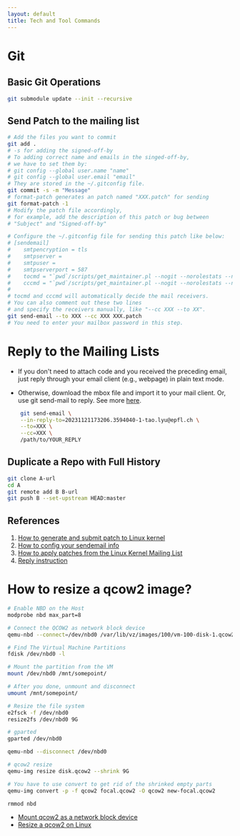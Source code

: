 ```yaml
---
layout: default
title: Tech and Tool Commands
---
```


# Git

## Basic Git Operations

```bash
git submodule update --init --recursive
```

## Send Patch to the mailing list

```bash
# Add the files you want to commit
git add .
# -s for adding the signed-off-by
# To adding correct name and emails in the singed-off-by,
# we have to set them by:
# git config --global user.name "name"
# git config --global user.email "email"
# They are stored in the ~/.gitconfig file.
git commit -s -m "Message"
# format-patch generates an patch named "XXX.patch" for sending
git format-patch -1
# Modify the patch file accordingly,
# for example, add the description of this patch or bug between
# "Subject" and "Signed-off-by"

# Configure the ~/.gitconfig file for sending this patch like below:
# [sendemail]
#    smtpencryption = tls
#    smtpserver = 
#    smtpuser = 
#    smtpserverport = 587
#    tocmd = "`pwd`/scripts/get_maintainer.pl --nogit --norolestats --nol"
#    cccmd = "`pwd`/scripts/get_maintainer.pl --nogit --norolestats --nom"
#
# tocmd and cccmd will automatically decide the mail receivers.
# You can also comment out these two lines
# and specify the receivers manually, like "--cc XXX --to XX".
git send-email --to XXX --cc XXX XXX.patch
# You need to enter your mailbox password in this step.
```

# Reply to the Mailing Lists

- If you don't need to attach code and you received the preceding email,
just reply through your email client (e.g., webpage) in plain text mode.

- Otherwise, download the mbox file and import it to your mail client.
Or, use git send-mail to reply. See more [here](https://lore.kernel.org/bpf/20231121173206.3594040-1-tao.lyu@epfl.ch/).

```bash
    git send-email \
    --in-reply-to=20231121173206.3594040-1-tao.lyu@epfl.ch \
    --to=XXX \
    --cc=XXX \
    /path/to/YOUR_REPLY
```

## Duplicate a Repo with Full History

```sh
git clone A-url
cd A
git remote add B B-url
git push B --set-upstream HEAD:master
```

## References

1. [How to generate and submit patch to Linux kernel](https://www.xcodesucks.top/articles/%E4%B8%BA%20Linux%20%E5%86%85%E6%A0%B8%E6%8F%90%E4%BA%A4%20Patch%EF%BC%9A%E6%9C%80%E7%AE%80%E5%AE%9E%E8%B7%B5.html)
2. [How to config your sendemail info](https://www.freedesktop.org/wiki/Software/PulseAudio/HowToUseGitSendEmail/)
3. [How to apply patches from the Linux Kernel Mailing List](https://blog.reds.ch/?p=1814)
4. [Reply instruction](https://lore.kernel.org/bpf/20231121173206.3594040-1-tao.lyu@epfl.ch/)


# How to resize a qcow2 image?

```bash
# Enable NBD on the Host
modprobe nbd max_part=8

# Connect the QCOW2 as network block device
qemu-nbd --connect=/dev/nbd0 /var/lib/vz/images/100/vm-100-disk-1.qcow2

# Find The Virtual Machine Partitions
fdisk /dev/nbd0 -l

# Mount the partition from the VM
mount /dev/nbd0 /mnt/somepoint/

# After you done, unmount and disconnect
umount /mnt/somepoint/

# Resize the file system
e2fsck -f /dev/nbd0
resize2fs /dev/nbd0 9G

# gparted
gparted /dev/nbd0

qemu-nbd --disconnect /dev/nbd0

# qcow2 resize
qemu-img resize disk.qcow2 --shrink 9G

# You have to use convert to get rid of the shrinked empty parts
qemu-img convert -p -f qcow2 focal.qcow2 -O qcow2 new-focal.qcow2

rmmod nbd
```

- [Mount qcow2 as a network block device](https://gist.github.com/shamil/62935d9b456a6f9877b5)
- [Resize a qcow2 on Linux](https://linuxconfig.org/how-to-resize-a-qcow2-disk-image-on-linux)
